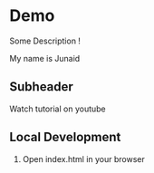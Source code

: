 # Demo

Some Description !

My name is Junaid

## Subheader 

Watch tutorial on youtube

## Local Development

1. Open index.html in your browser
